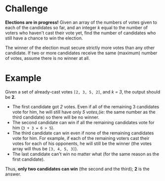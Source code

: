# Challenge
**Elections are in progress!**
Given an array of the numbers of votes given to each of the candidates so far, and an integer *k* equal to the number of voters who haven't cast their vote yet, find the number of candidates who still have a chance to win the election.

The winner of the election must secure strictly more votes than any other candidate.
If two or more candidates receive the same (maximum) number of votes, assume there is no winner at all.

# Example
Given a set of already-cast votes `[2, 3, 5, 2]`, and *k = 3*, the output should be **2**.
- The first candidate got *2* votes.
	Even if all of the remaining 3 candidates vote for him, he will still have only *5 votes*,(*ie:* the same number as the third candidate) so there will be no winner.
- The second candidate can win if all the remaining candidates vote for him (`3 + 3 = 6 > 5`).
- The third candidate can win even if none of the remaining candidates vote for him.
	For example, if each of the remaining voters cast their votes for each of his opponents, he will still be the winner (the votes array will thus be `[3, 4, 5, 3]`).
- The last candidate can't win no matter what (for the same reason as the first candidate).

Thus, **only two candidates can win** (the second and the third); **2** is the answer.
